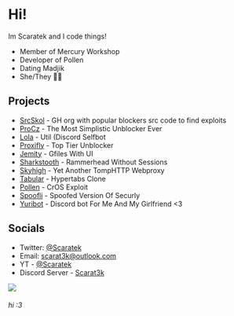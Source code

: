 # Hi!
Im Scaratek and I code things!
- Member of Mercury Workshop
- Developer of Pollen
- Dating Madjik
- She/They 🏳️‍⚧️

## Projects
- [SrcSkol](https://github.com/src-skol) - GH org with popular blockers src code to find exploits
- [ProCz](https://github.com/scaratek/procz) - The Most Simplistic Unblocker Ever
- [Lola](https://github.com/scaratek/lola) - Util (Discord Selfbot
- [Proxifly](https://github.com/scaratek/Proxifly) - Top Tier Unblocker
- [Jemity](https://github.com/scaratek/Jemity) - Gfiles With UI
- [Sharkstooth](https://github.com/scaratek/sharkstooth) - Rammerhead Without Sessions
- [Skyhigh](https://github.com/scaratek/skyhigh) - Yet Another TompHTTP Webproxy
- [Tabular](https://github.com/scaratek/tabular) - Hypertabs Clone
- [Pollen](https://github.com/mercuryworkshop/pollen) - CrOS Exploit
- [Spoofli](https://github.com/mercuryworkshop/spoofli) - Spoofed Version Of Securly
- [Yuribot](https://github.com/scaratek/yuribot) - Discord bot For Me And My Girlfriend <3


## Socials
- Twitter: [@Scaratek](https://www.twiter.com/scaratek)
- Email: scarat3k@outlook.com
- YT - [@Scaratek](https://www.youtuber.com/@scaratek)
- Discord Server - [Scarat3k](https://discord.gg/JawyTs5zsh)

<a href="https://www.buymeacoffee.com/scarat3k"><img src="https://img.buymeacoffee.com/button-api/?text=Buy me a coffee&emoji=☕&slug=scarat3k&button_colour=f5bce0&font_colour=000000&font_family=Cookie&outline_colour=000000&coffee_colour=FFDD00" /></a>
###### hi :3
